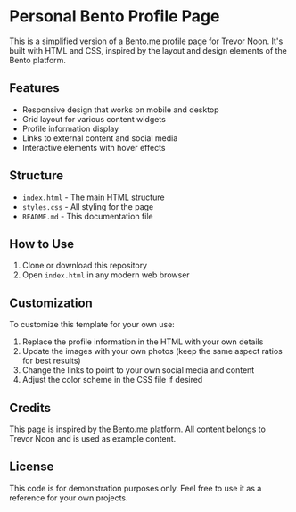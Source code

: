 # Personal Bento Profile Page

This is a simplified version of a Bento.me profile page for Trevor Noon. It's built with HTML and CSS, inspired by the layout and design elements of the Bento platform.

## Features

- Responsive design that works on mobile and desktop
- Grid layout for various content widgets
- Profile information display
- Links to external content and social media
- Interactive elements with hover effects

## Structure

- `index.html` - The main HTML structure
- `styles.css` - All styling for the page
- `README.md` - This documentation file

## How to Use

1. Clone or download this repository
2. Open `index.html` in any modern web browser

## Customization

To customize this template for your own use:

1. Replace the profile information in the HTML with your own details
2. Update the images with your own photos (keep the same aspect ratios for best results)
3. Change the links to point to your own social media and content
4. Adjust the color scheme in the CSS file if desired

## Credits

This page is inspired by the Bento.me platform. All content belongs to Trevor Noon and is used as example content.

## License

This code is for demonstration purposes only. Feel free to use it as a reference for your own projects. 